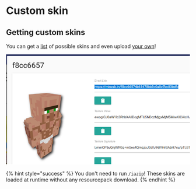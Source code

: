 # Custom skin

## Getting custom skins

You can get a [list](https://mineskin.org/gallery) of possible skins and even upload [your own](https://mineskin.org/)!

![](<../../../.gitbook/assets/image (53).png>)

{% hint style="success" %}
You don't need to run `/iazip`! These skins are loaded at runtime without any resourcepack download.
{% endhint %}
